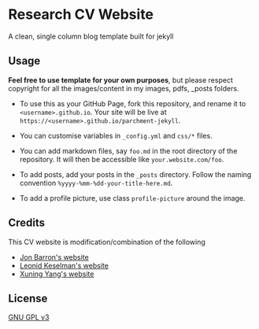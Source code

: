 # Research CV Website
A clean, single column blog template built for jekyll

## Usage
<strong>Feel free to use template for your own purposes</strong>, but please respect copyright for all the images/content in my images, pdfs, _posts folders.

* To use this as your GitHub Page, fork this repository, and
  rename it to `<username>.github.io`. Your site will be live
  at `https://<username>.github.io/parchment-jekyll`.

* You can customise variables in `_config.yml` and `css/*` files.

* You can add markdown files, say `foo.md` in the root directory
  of the repository. It will then be accessible like
  `your.website.com/foo`.

* To add posts, add your posts in the `_posts` directory. Follow
  the naming convention `%yyyy-%mm-%dd-your-title-here.md`.

* To add a profile picture, use class `profile-picture` around
  the image.


## Credits
This CV website is modification/combination of the following
* [Jon Barron's website ](https://github.com/jonbarron/website)
* [Leonid Keselman's website](https://github.com/leonidk/new_website)
* [Xuning Yang's website](https://github.com/xuningy/xuningy.github.io)

## License
[GNU GPL v3](LICENSE)
